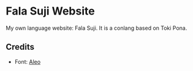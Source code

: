 # Fala Suji Website
My own language website: Fala Suji. It is a conlang based on Toki Pona.

## Credits
- Font: [Aleo](https://fonts.google.com/specimen/Aleo)